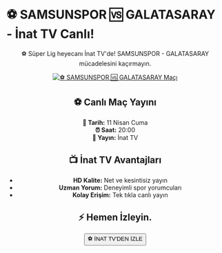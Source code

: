 <h1>⚽️ SAMSUNSPOR 🆚 GALATASARAY - İnat TV Canlı!</h1>

<center>
  <div class="content">
    <section id="samsun-galatasaray">
      <p>⚽️ Süper Lig heyecanı İnat TV'de! SAMSUNSPOR - GALATASARAY mücadelesini kaçırmayın.</p>
      <a href="https://canlimacinizle.blogspot.com/" title="⚽️ SAMSUNSPOR 🆚 GALATASARAY Canlı İzle" target="_blank">
        <img src="https://i.ibb.co/5K7Ks6w/zzzz3.gif" alt="⚽️ SAMSUNSPOR 🆚 GALATASARAY Maçı">
      </a>
      <p>
        <h2>⚽️ Canlı Maç Yayını</h2>
        <strong>📅 Tarih:</strong> 11 Nisan Cuma<br>
        <strong>⏰ Saat:</strong> 20:00<br>
        <strong>📡 Yayın:</strong> İnat TV
      </p>
    </section>
    <section id="neden-inattv">
      <h2>📺 İnat TV Avantajları</h2>
      <ul>
        <li><strong>HD Kalite:</strong> Net ve kesintisiz yayın</li>
        <li><strong>Uzman Yorum:</strong> Deneyimli spor yorumcuları</li>
        <li><strong>Kolay Erişim:</strong> Tek tıkla canlı yayın</li>
      </ul>
    </section>
    <section id="canli-mac-linki">
      <h2>⚡ Hemen İzleyin.</h2>
      <a href="https://canlimacinizle.blogspot.com/" target="_blank">
        <button>⚽️ İNAT TV'DEN İZLE</button>
      </a>
    </section>
  </div>
</center>
